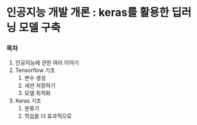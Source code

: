 # 인공지능 개발 개론 : keras를 활용한 딥러닝 모델 구축

### 목차
1. 인공지능에 관한 여러 이야기
2. Tensorflow 기초
	1. 변수 생성
	2. 세션 저장하기
	3. 모델 최적화
3. Keras 기초
	1. 분류기
	2. 학습을 더 효과적으로